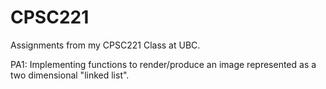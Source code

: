 # CPSC221
Assignments from my CPSC221 Class at UBC.

PA1: Implementing functions to render/produce an image represented as a two dimensional "linked list".
